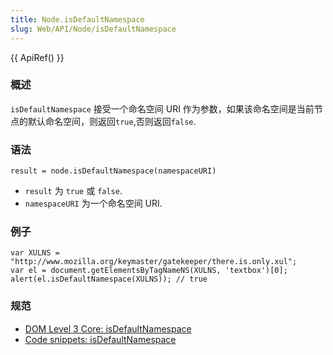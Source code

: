 ```yaml
---
title: Node.isDefaultNamespace
slug: Web/API/Node/isDefaultNamespace
---
```


{{ ApiRef() }}

### 概述

`isDefaultNamespace` 接受一个命名空间 URI 作为参数，如果该命名空间是当前节点的默认命名空间，则返回`true`,否则返回`false`.

### 语法

```plain
result = node.isDefaultNamespace(namespaceURI)
```

- `result` 为 `true` 或 `false`.
- `namespaceURI` 为一个命名空间 URI.

### 例子

```plain
var XULNS = "http://www.mozilla.org/keymaster/gatekeeper/there.is.only.xul";
var el = document.getElementsByTagNameNS(XULNS, 'textbox')[0];
alert(el.isDefaultNamespace(XULNS)); // true
```

### 规范

- [DOM Level 3 Core: isDefaultNamespace](http://www.w3.org/TR/DOM-Level-3-Core/core.html#Node3-isDefaultNamespace)
- [Code snippets: isDefaultNamespace](/zh-CN/Code_snippets/IsDefaultNamespace)

